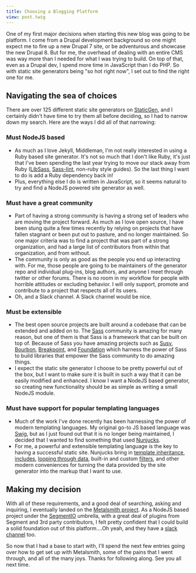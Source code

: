 ```yaml
---
title: Choosing a Blogging Platform
view: post.twig
---
```


One of my first major decisions when starting this new blog was going to be platform. I come from a Drupal development background so one might expect me to fire up a new Drupal 7 site, or be adventurous and showcase the new Drupal 8. But for me, the overhead of dealing with an entire CMS was way more than I needed for what I was trying to build. On top of that, even as a Drupal dev, I spend more time in JavaScript than I do PHP. So with static site generators being "so hot right now", I set out to find the right one for me.

## Navigating the sea of choices

There are over 125 different static site generators on [StaticGen](https://www.staticgen.com/), and I certainly didn't have time to try them all before deciding, so I had to narrow down my search. Here are the ways I did all of that narrowing:

### Must NodeJS based

- As much as I love Jekyll, Middleman, I'm not really interested in using a Ruby based site generator. It's not so much that I don't like Ruby, it's just that I've been spending the last year trying to move our stack away from Ruby ([LibSass](http://sass-lang.com/libsass), [Sass-lint](https://github.com/sasstools/sass-lint), non-ruby style guides). So the last thing I want to do is add a Ruby dependency back in!
- Plus, everything else I do is written in JavaScript, so it seems natural to try and find a NodeJS powered site generator as well.

### Must have a great community

- Part of having a strong community is having a strong set of leaders who are moving the project forward. As much as I love open source, I have been stung quite a few times recently by relying on projects that have fallen stagnant or been put out to pasture, and no longer maintained. So one major criteria was to find a project that was part of a strong organization, and had a large list of contributors from within that organization, and from without.
- The community is only as good as the people you end up interacting with. For me, those people are going to be maintainers of the generator repo and individual plug-ins, blog authors, and anyone I meet through twitter or other forums.  There is no room in my workflow for people with horrible attitudes or excluding behavior. I will only support, promote and contribute to a project that respects all of its users.
- Oh, and a Slack channel. A Slack channel would be nice.

### Must be extensible
- The best open source projects are built around a codebase that can be extended and added on to. The [Sass](http://sass-lang.com/) community is amazing for many reason, but one of them is that Sass is a framework that can be built on top of. Because of Sass you have amazing projects such as [Susy](http://susy.oddbird.net/), [Bourbon](http://bourbon.io/), [Breakpoint](http://breakpoint-sass.com/), and [Foundation](http://foundation.zurb.com/) which harness the power of Sass to build libraries that empower the Sass community to do amazing things.
- I expect the static site generator I choose to be pretty powerful out of the box, but I want to make sure it is built in such a way that it can be easily modified and enhanced. I know I want a NodeJS based generator, so creating new functionality should be as simple as writing a small NodeJS module.

### Must have support for popular templating languages

- Much of the work I've done recently has been harnessing the power of modern templating languages. My original go-to JS based language was [Swig](https://github.com/paularmstrong/swig), but as I just found out that it is no longer being maintained, I decided that I wanted to find something that used [Nunjucks](https://mozilla.github.io/nunjucks/).
- For me, a powerful and extensible templating language is the key to having a successful static site. Nunjucks bring in [template inheritance](https://mozilla.github.io/nunjucks/templating.html#template-inheritance), [includes](https://mozilla.github.io/nunjucks/templating.html#include), [looping through data](https://mozilla.github.io/nunjucks/templating.html#for), built-in and custom [filters](https://mozilla.github.io/nunjucks/templating.html#filters), and other modern conveniences for turning the data provided by the site generator into the markup that I want to use.



## Making my decision

With all of these requirements, and a good deal of searching, asking and inquiring, I eventually landed on the [Metalsmith project](https://github.com/segmentio/metalsmith). As a NodeJS based project under the [SegmentIO](https://segment.com) umbrella, with a great deal of plugins from Segment and 3rd party contributors, I felt pretty confident that I could build a solid foundation out of this platform....Oh yeah, and they have a [slack channel](http://metalsmith-slack.herokuapp.com/) too.

So now that I had a base to start with, I'll spend the next few entries going over how to get set up with Metalsmith, some of the pains that I went through, and all of the many joys. Thanks for following along. See you all next time.

